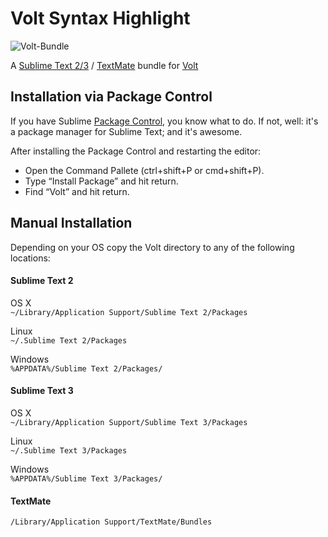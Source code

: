 Volt Syntax Highlight
=====================

![Volt-Bundle](https://docs.phalconphp.com/en/latest/_images/volt.jpg)

A [Sublime Text 2/3](http://www.sublimetext.com/) / [TextMate](http://macromates.com/) bundle for [Volt](http://docs.phalconphp.com/en/latest/reference/volt.html)

Installation via Package Control
--------------------------------
If you have Sublime [Package Control](https://sublime.wbond.net/docs/usage), you know what to do. If not, well: it's a package manager for Sublime Text; and it's awesome.

After installing the Package Control and restarting the editor:

* Open the Command Pallete (ctrl+shift+P or cmd+shift+P).
* Type “Install Package” and hit return.
* Find “Volt” and hit return.

Manual Installation
-------------------
Depending on your OS copy the Volt directory to any of the following locations:

#### Sublime Text 2

OS X  
`~/Library/Application Support/Sublime Text 2/Packages`

Linux  
`~/.Sublime Text 2/Packages`

Windows  
`%APPDATA%/Sublime Text 2/Packages/`

#### Sublime Text 3

OS X  
`~/Library/Application Support/Sublime Text 3/Packages`

Linux  
`~/.Sublime Text 3/Packages`

Windows  
`%APPDATA%/Sublime Text 3/Packages/`

#### TextMate

`/Library/Application Support/TextMate/Bundles`

